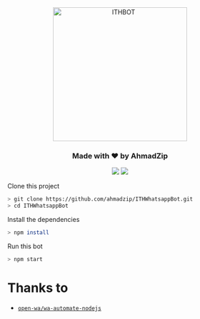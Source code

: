 <div align="center">
<img src="https://i.ibb.co/BVGp33h/image.png" alt="ITHBOT" width="300" />

<h3 align="center">Made with ❤️ by AhmadZip</h3>

<p align="center">
  <a href="https://www.npmjs.com/package/@open-wa/wa-automate"><img src="https://img.shields.io/npm/v/@open-wa/wa-automate.svg?color=green" /></a>
  <img src="https://img.shields.io/node/v/@open-wa/wa-automate" />
</p>
</div>


Clone this project
```bash
> git clone https://github.com/ahmadzip/ITHWhatsappBot.git
> cd ITHWhatsappBot
```

Install the dependencies
```bash
> npm install
```

Run this bot
```bash
> npm start
```

# Thanks to
* [`open-wa/wa-automate-nodejs`](https://github.com/open-wa/wa-automate-nodejs)
